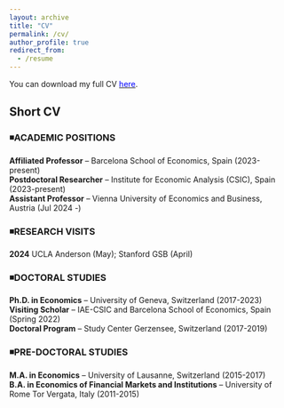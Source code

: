 ```yaml
---
layout: archive
title: "CV"
permalink: /cv/
author_profile: true
redirect_from:
  - /resume
---
```


You can download my full CV [<span style="color:blue">here</span>](https://federicabraccioli.github.io/files/Braccioli_CV.pdf). <br />

## Short CV 

### ◾ACADEMIC POSITIONS  <br />
**Affiliated Professor** – Barcelona School of Economics, Spain  (2023-present) <br />
**Postdoctoral Researcher** – Institute for Economic Analysis (CSIC), Spain  (2023-present) <br />
**Assistant Professor** – Vienna University of Economics and Business, Austria  (Jul 2024 -) <br />

### ◾RESEARCH VISITS  <br />
**2024** UCLA Anderson (May); Stanford GSB (April) <br />

### ◾DOCTORAL STUDIES <br />
**Ph.D. in Economics** – University of Geneva, Switzerland (2017-2023) <br />
**Visiting Scholar** – IAE-CSIC and Barcelona School of Economics, Spain (Spring 2022) <br />
**Doctoral Program** – Study Center Gerzensee, Switzerland (2017-2019) <br />

### ◾PRE-DOCTORAL STUDIES <br />
**M.A. in Economics** – University of Lausanne, Switzerland (2015-2017)  <br />
**B.A. in Economics of Financial Markets and Institutions** – University of Rome Tor Vergata, Italy (2011-2015)  <br />
<br/>
<br />
<br />
<!-- ![Alt Text](/images/IAE_logo.jpg){: width="25%" style="float: right;" } ![Alt Text](/images/bse_logo_large.png){: width="30%" style="float: right;" } -->
